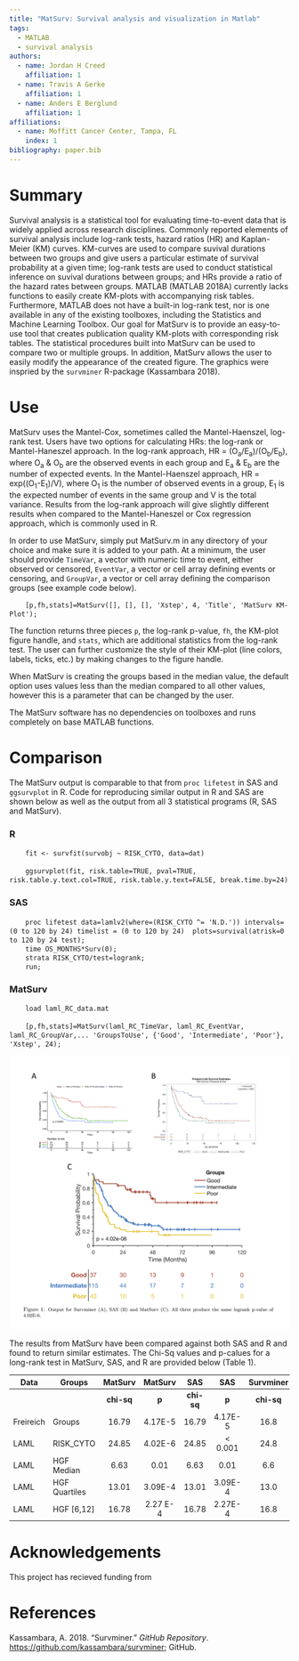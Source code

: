 ```yaml
---
title: "MatSurv: Survival analysis and visualization in Matlab"
tags: 
  - MATLAB
  - survival analysis
authors: 
  - name: Jordan H Creed
    affiliation: 1
  - name: Travis A Gerke
    affiliation: 1
  - name: Anders E Berglund
    affiliation: 1
affiliations: 
  - name: Moffitt Cancer Center, Tampa, FL
    index: 1
bibliography: paper.bib
---
```


# Summary

Survival analysis is a statistical tool for evaluating time-to-event
data that is widely applied across research disciplines. Commonly
reported elements of survival analysis include log-rank tests, hazard
ratios (HR) and Kaplan-Meier (KM) curves. KM-curves are used to compare
suvival durations between two groups and give users a particular
estimate of survival probability at a given time; log-rank tests are
used to conduct statistical inference on suvival durations between
groups; and HRs provide a ratio of the hazard rates between groups.
MATLAB (MATLAB 2018A) currently lacks functions to easily create
KM-plots with accompanying risk tables. Furthermore, MATLAB does not
have a built-in log-rank test, nor is one available in any of the
existing toolboxes, including the Statistics and Machine Learning
Toolbox. Our goal for MatSurv is to provide an easy-to-use tool that
creates publication quality KM-plots with corresponding risk tables. The
statistical procedures built into MatSurv can be used to compare two or
multiple groups. In addition, MatSurv allows the user to easily modify
the appearance of the created figure. The graphics were inspried by the
`survminer` R-package (Kassambara 2018).

# Use

MatSurv uses the Mantel-Cox, sometimes called the Mantel-Haenszel,
log-rank test. Users have two options for calculating HRs: the log-rank
or Mantel-Haneszel approach. In the log-rank approach, HR =
(O<sub>a</sub>/E<sub>a</sub>)/(O<sub>b</sub>/E<sub>b</sub>), where
O<sub>a</sub> & O<sub>b</sub> are the observed events in each group and
E<sub>a</sub> & E<sub>b</sub> are the number of expected events. In the
Mantel-Haenszel approach, HR = exp((O<sub>1</sub>-E<sub>1</sub>)/V),
where O<sub>1</sub> is the number of observed events in a group,
E<sub>1</sub> is the expected number of events in the same group and V
is the total variance. Results from the log-rank approach will give
slightly different results when compared to the Mantel-Haneszel or Cox
regression approach, which is commonly used in R.

In order to use MatSurv, simply put MatSurv.m in any directory of your
choice and make sure it is added to your path. At a minimum, the user
should provide `TimeVar`, a vector with numeric time to event, either
observed or censored, `EventVar`, a vector or cell array defining events
or censoring, and `GroupVar`, a vector or cell array defining the
comparison groups (see example code below).

```
    [p,fh,stats]=MatSurv([], [], [], 'Xstep', 4, 'Title', 'MatSurv KM-Plot');

```

The function returns three pieces `p`, the log-rank p-value, `fh`, the
KM-plot figure handle, and `stats`, which are additional statistics from
the log-rank test. The user can further customize the style of their
KM-plot (line colors, labels, ticks, etc.) by making changes to the
figure handle.

When MatSurv is creating the groups based in the median value, the
default option uses values less than the median compared to all other
values, however this is a parameter that can be changed by the user.

The MatSurv software has no dependencies on toolboxes and runs
completely on base MATLAB functions.

# Comparison

The MatSurv output is comparable to that from `proc lifetest` in SAS and
`ggsurvplot` in R. Code for reproducing similar output in R and SAS are
shown below as well as the output from all 3 statistical programs (R,
SAS and MatSurv).

### R

```
    fit <- survfit(survobj ~ RISK_CYTO, data=dat)

    ggsurvplot(fit, risk.table=TRUE, pval=TRUE, risk.table.y.text.col=TRUE, risk.table.y.text=FALSE, break.time.by=24)
```

### SAS

```
    proc lifetest data=lamlv2(where=(RISK_CYTO ^= 'N.D.')) intervals=(0 to 120 by 24) timelist = (0 to 120 by 24)  plots=survival(atrisk=0 to 120 by 24 test);
    time OS_MONTHS*Surv(0);
    strata RISK_CYTO/test=logrank;
    run;
```

### MatSurv

```
    load laml_RC_data.mat

    [p,fh,stats]=MatSurv(laml_RC_TimeVar, laml_RC_EventVar,  laml_RC_GroupVar,... 'GroupsToUse', {'Good', 'Intermediate', 'Poor'}, 'Xstep', 24);
```

![](figure_20181022.png)

The results from MatSurv have been compared against both SAS and R and
found to return similar estimates. The Chi-Sq values and p-calues for a
long-rank test in MatSurv, SAS, and R are provided below (Table 1).

<table>
<thead>
<tr class="header">
<th>Data</th>
<th>Groups</th>
<th style="text-align: center;">MatSurv</th>
<th style="text-align: center;">MatSurv</th>
<th style="text-align: center;">SAS</th>
<th style="text-align: center;">SAS</th>
<th style="text-align: center;">Survminer</th>
<th style="text-align: center;">Survminer</th>
</tr>
</thead>
<tbody>
<tr class="odd">
<td></td>
<td></td>
<td style="text-align: center;"><strong>chi-sq</strong></td>
<td style="text-align: center;"><strong>p</strong></td>
<td style="text-align: center;"><strong>chi-sq</strong></td>
<td style="text-align: center;"><strong>p</strong></td>
<td style="text-align: center;"><strong>chi-sq</strong></td>
<td style="text-align: center;"><strong>p</strong></td>
</tr>
<tr class="even">
<td>Freireich</td>
<td>Groups</td>
<td style="text-align: center;">16.79</td>
<td style="text-align: center;">4.17E-5</td>
<td style="text-align: center;">16.79</td>
<td style="text-align: center;">4.17E-5</td>
<td style="text-align: center;">16.8</td>
<td style="text-align: center;">4.17E-5</td>
</tr>
<tr class="odd">
<td>LAML</td>
<td>RISK_CYTO</td>
<td style="text-align: center;">24.85</td>
<td style="text-align: center;">4.02E-6</td>
<td style="text-align: center;">24.85</td>
<td style="text-align: center;">&lt; 0.001</td>
<td style="text-align: center;">24.8</td>
<td style="text-align: center;">4.02E-6</td>
</tr>
<tr class="even">
<td>LAML</td>
<td>HGF Median</td>
<td style="text-align: center;">6.63</td>
<td style="text-align: center;">0.01</td>
<td style="text-align: center;">6.63</td>
<td style="text-align: center;">0.01</td>
<td style="text-align: center;">6.6</td>
<td style="text-align: center;">0.01</td>
</tr>
<tr class="odd">
<td>LAML</td>
<td>HGF Quartiles</td>
<td style="text-align: center;">13.01</td>
<td style="text-align: center;">3.09E-4</td>
<td style="text-align: center;">13.01</td>
<td style="text-align: center;">3.09E-4</td>
<td style="text-align: center;">13.0</td>
<td style="text-align: center;">30.9E-4</td>
</tr>
<tr class="even">
<td>LAML</td>
<td>HGF [6,12]</td>
<td style="text-align: center;">16.78</td>
<td style="text-align: center;">2.27 E-4</td>
<td style="text-align: center;">16.78</td>
<td style="text-align: center;">2.27E-4</td>
<td style="text-align: center;">16.8</td>
<td style="text-align: center;">2.27E-4</td>
</tr>
</tbody>
</table>

# Acknowledgements

This project has recieved funding from

# References

Kassambara, A. 2018. “Survminer.” *GitHub Repository*.
<https://github.com/kassambara/survminer>; GitHub.
